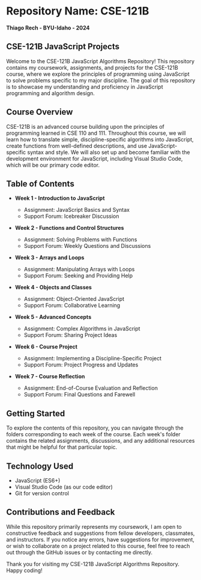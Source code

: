 # Repository Name: CSE-121B
**Thiago Rech - BYU-Idaho - 2024**

## CSE-121B JavaScript Projects

Welcome to the CSE-121B JavaScript Algorithms Repository! This repository contains my coursework, assignments, and projects for the CSE-121B course, where we explore the principles of programming using JavaScript to solve problems specific to my major discipline. The goal of this repository is to showcase my understanding and proficiency in JavaScript programming and algorithm design.

## Course Overview

CSE-121B is an advanced course building upon the principles of programming learned in CSE 110 and 111. Throughout this course, we will learn how to translate simple, discipline-specific algorithms into JavaScript, create functions from well-defined descriptions, and use JavaScript-specific syntax and style. We will also set up and become familiar with the development environment for JavaScript, including Visual Studio Code, which will be our primary code editor.

## Table of Contents

- **Week 1 - Introduction to JavaScript**
  - Assignment: JavaScript Basics and Syntax
  - Support Forum: Icebreaker Discussion

- **Week 2 - Functions and Control Structures**
  - Assignment: Solving Problems with Functions
  - Support Forum: Weekly Questions and Discussions

- **Week 3 - Arrays and Loops**
  - Assignment: Manipulating Arrays with Loops
  - Support Forum: Seeking and Providing Help

- **Week 4 - Objects and Classes**
  - Assignment: Object-Oriented JavaScript
  - Support Forum: Collaborative Learning

- **Week 5 - Advanced Concepts**
  - Assignment: Complex Algorithms in JavaScript
  - Support Forum: Sharing Project Ideas

- **Week 6 - Course Project**
  - Assignment: Implementing a Discipline-Specific Project
  - Support Forum: Project Progress and Updates

- **Week 7 - Course Reflection**
  - Assignment: End-of-Course Evaluation and Reflection
  - Support Forum: Final Questions and Farewell

## Getting Started

To explore the contents of this repository, you can navigate through the folders corresponding to each week of the course. Each week's folder contains the related assignments, discussions, and any additional resources that might be helpful for that particular topic.

## Technology Used

- JavaScript (ES6+)
- Visual Studio Code (as our code editor)
- Git for version control

## Contributions and Feedback

While this repository primarily represents my coursework, I am open to constructive feedback and suggestions from fellow developers, classmates, and instructors. If you notice any errors, have suggestions for improvement, or wish to collaborate on a project related to this course, feel free to reach out through the GitHub issues or by contacting me directly.

Thank you for visiting my CSE-121B JavaScript Algorithms Repository. Happy coding!
